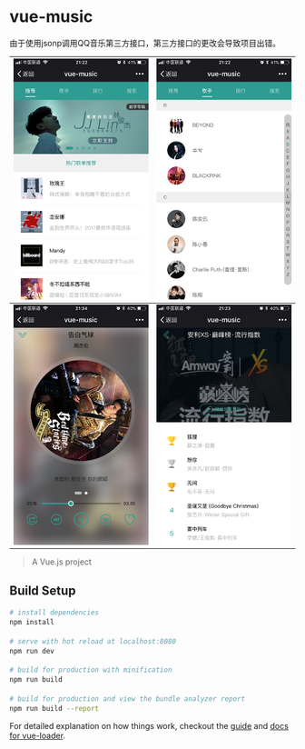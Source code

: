 # vue-music

 由于使用jsonp调用QQ音乐第三方接口，第三方接口的更改会导致项目出错。


| ![20171228212514](https://github.com/Tetegw/vueMusic/blob/master/static/proImage/20171228212514.png) | ![20171228212508](https://github.com/Tetegw/vueMusic/blob/master/static/proImage/20171228212508.png) |
| ---------------------------------------- | ---------------------------------------- |
| ![20171228213500](https://github.com/Tetegw/vueMusic/blob/master/static/proImage/20171228213500.png) | ![20171228212448](https://github.com/Tetegw/vueMusic/blob/master/static/proImage/20171228212448.png) |



> A Vue.js project

## Build Setup

``` bash
# install dependencies
npm install

# serve with hot reload at localhost:8080
npm run dev

# build for production with minification
npm run build

# build for production and view the bundle analyzer report
npm run build --report
```

For detailed explanation on how things work, checkout the [guide](http://vuejs-templates.github.io/webpack/) and [docs for vue-loader](http://vuejs.github.io/vue-loader).
